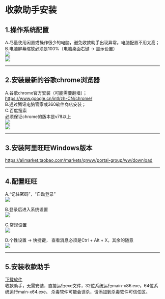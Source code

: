 # 收款助手安装

## 1.操作系统配置
A.尽量使用闲置或操作很少的电脑，避免收款助手出现异常，电脑配置不用太高；  
B.电脑屏幕缩放必须是100%（电脑桌面右键 -> 显示设置）
<br>
![](hp1.png)
<br>
![](hp2.png)

---

## 2.安装最新的谷歌chrome浏览器
A.谷歌chrome官方安装（可能需要翻墙）；  
https://www.google.cn/intl/zh-CN/chrome/  
B.通过腾讯电脑管家或360软件商店安装；  
C.百度搜索  
必须保证chrome的版本是v78以上
<br>
![](hp3.png)
<br>
![](hp4.png)

---

## 3.安装阿里旺旺Windows版本
https://alimarket.taobao.com/markets/qnww/portal-group/ww/download

---

## 4.配置旺旺
A.“记住密码”，“自动登录”
<br>
![](hp5.png)


B.登录后进入系统设置
<br>
![](hp6.png)


C.常规设置
<br>
![](hp7.png)


D.个性设置 -> 快捷键， 查看消息必须是Ctrl + Alt + X，其余的随意
<br>
![](hp8.png)

---

## 5.安装收款助手
[下载软件](https://github.com/chainbank9/usdt_helper/releases)
<br>
收款助手，无需安装，直接运行exe文件，32位系统运行main-x86.exe，64位系统运行main-x64.exe。
杀毒软件可能会误杀，请添加到杀毒软件可信任区。
